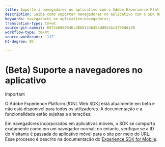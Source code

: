 ```yaml
---
title: Suporte a navegadores no aplicativo com o Adobe Experience Platform Web SDK
description: Saiba como suportar navegadores no aplicativo com o SDK da Web da Adobe Experience Platform.
keywords: navegadores no aplicativo;navegadores;
translation-type: tm+mt
source-git-commit: 69f2e6069546cd8b913db453dd9e4bc3f99dd3d9
workflow-type: tm+mt
source-wordcount: '112'
ht-degree: 8%

---
```



# (Beta) Suporte a navegadores no aplicativo

>[!IMPORTANT]
>
>O Adobe Experience Platform [!DNL Web SDK] está atualmente em beta e não está disponível para todos os utilizadores. A documentação e a funcionalidade estão sujeitas a alterações.

Em navegadores incorporados em aplicativos móveis, o SDK se comporta exatamente como em um navegador normal; no entanto, verifique se a ID do Visitante é passada do aplicativo móvel para o site por meio do URL. Esse processo é descrito na documentação do [Experience SDK for Mobile](https://docs.adobe.com/content/help/en/mobile-services/ios/sdk-reference-ios/hybrid-app.html).
